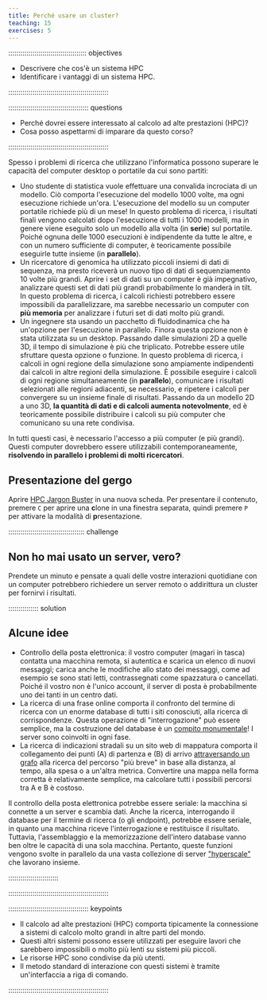 ```yaml
---
title: Perché usare un cluster?
teaching: 15
exercises: 5
---
```



::::::::::::::::::::::::::::::::::::::: objectives

- Descrivere che cos'è un sistema HPC
- Identificare i vantaggi di un sistema HPC.

::::::::::::::::::::::::::::::::::::::::::::::::::

:::::::::::::::::::::::::::::::::::::::: questions

- Perché dovrei essere interessato al calcolo ad alte prestazioni (HPC)?
- Cosa posso aspettarmi di imparare da questo corso?

::::::::::::::::::::::::::::::::::::::::::::::::::

Spesso i problemi di ricerca che utilizzano l'informatica possono superare le capacità del computer desktop o portatile da cui sono partiti:

- Uno studente di statistica vuole effettuare una convalida incrociata di un modello. Ciò comporta l'esecuzione del modello 1000 volte, ma ogni esecuzione richiede un'ora. L'esecuzione del modello su un computer portatile richiede più di un mese! In questo problema di ricerca, i risultati finali vengono calcolati dopo l'esecuzione di tutti i 1000 modelli, ma in genere viene eseguito solo un modello alla volta (in **serie**) sul portatile. Poiché ognuna delle 1000 esecuzioni è indipendente da tutte le altre, e con un numero sufficiente di computer, è teoricamente possibile eseguirle tutte insieme (in **parallelo**).
- Un ricercatore di genomica ha utilizzato piccoli insiemi di dati di sequenza, ma presto riceverà un nuovo tipo di dati di sequenziamento 10 volte più grandi. Aprire i set di dati su un computer è già impegnativo, analizzare questi set di dati più grandi probabilmente lo manderà in tilt. In questo problema di ricerca, i calcoli richiesti potrebbero essere impossibili da parallelizzare, ma sarebbe necessario un computer con **più memoria** per analizzare i futuri set di dati molto più grandi.
- Un ingegnere sta usando un pacchetto di fluidodinamica che ha un'opzione per l'esecuzione in parallelo. Finora questa opzione non è stata utilizzata su un desktop. Passando dalle simulazioni 2D a quelle 3D, il tempo di simulazione è più che triplicato. Potrebbe essere utile sfruttare questa opzione o funzione. In questo problema di ricerca, i calcoli in ogni regione della simulazione sono ampiamente indipendenti dai calcoli in altre regioni della simulazione. È possibile eseguire i calcoli di ogni regione simultaneamente (in **parallelo**), comunicare i risultati selezionati alle regioni adiacenti, se necessario, e ripetere i calcoli per convergere su un insieme finale di risultati. Passando da un modello 2D a uno 3D, **la quantità di dati e di calcoli aumenta notevolmente**, ed è teoricamente possibile distribuire i calcoli su più computer che comunicano su una rete condivisa.

In tutti questi casi, è necessario l'accesso a più computer (e più grandi). Questi computer dovrebbero essere utilizzabili contemporaneamente, **risolvendo in parallelo i problemi di molti ricercatori**.

## Presentazione del gergo

Aprire [HPC Jargon Buster](../files/jargon#p1) in una nuova scheda. Per presentare il contenuto, premere `C` per aprire una **c**lone in una finestra separata, quindi premere `P` per attivare la modalità di **p**resentazione.

:::::::::::::::::::::::::::::::::::::: challenge

## Non ho mai usato un server, vero?

Prendete un minuto e pensate a quali delle vostre interazioni quotidiane con un computer potrebbero richiedere un server remoto o addirittura un cluster per fornirvi i risultati.

::::::::::::::: solution

## Alcune idee

- Controllo della posta elettronica: il vostro computer (magari in tasca) contatta una macchina remota, si autentica e scarica un elenco di nuovi messaggi; carica anche le modifiche allo stato dei messaggi, come ad esempio se sono stati letti, contrassegnati come spazzatura o cancellati. Poiché il vostro non è l'unico account, il server di posta è probabilmente uno dei tanti in un centro dati.
- La ricerca di una frase online comporta il confronto del termine di ricerca con un enorme database di tutti i siti conosciuti, alla ricerca di corrispondenze. Questa operazione di "interrogazione" può essere semplice, ma la costruzione del database è un [compito monumentale][mapreduce]! I server sono coinvolti in ogni fase.
- La ricerca di indicazioni stradali su un sito web di mappatura comporta il collegamento dei punti (A) di partenza e (B) di arrivo [attraversando un grafo][dijkstra] alla ricerca del percorso "più breve" in base alla distanza, al tempo, alla spesa o a un'altra metrica. Convertire una mappa nella forma corretta è relativamente semplice, ma calcolare tutti i possibili percorsi tra A e B è costoso.

Il controllo della posta elettronica potrebbe essere seriale: la macchina si connette a un server e scambia dati. Anche la ricerca, interrogando il database per il termine di ricerca (o gli endpoint), potrebbe essere seriale, in quanto una macchina riceve l'interrogazione e restituisce il risultato. Tuttavia, l'assemblaggio e la memorizzazione dell'intero database vanno ben oltre le capacità di una sola macchina. Pertanto, queste funzioni vengono svolte in parallelo da una vasta collezione di server ["hyperscale"][hyperscale] che lavorano insieme.



:::::::::::::::::::::::::

::::::::::::::::::::::::::::::::::::::::::::::::::



[mapreduce]: https://en.wikipedia.org/wiki/MapReduce
[dijkstra]: https://en.wikipedia.org/wiki/Dijkstra%27s_algorithm
[hyperscale]: https://en.wikipedia.org/wiki/Hyperscale_computing


:::::::::::::::::::::::::::::::::::::::: keypoints

- Il calcolo ad alte prestazioni (HPC) comporta tipicamente la connessione a sistemi di calcolo molto grandi in altre parti del mondo.
- Questi altri sistemi possono essere utilizzati per eseguire lavori che sarebbero impossibili o molto più lenti su sistemi più piccoli.
- Le risorse HPC sono condivise da più utenti.
- Il metodo standard di interazione con questi sistemi è tramite un'interfaccia a riga di comando.

::::::::::::::::::::::::::::::::::::::::::::::::::



